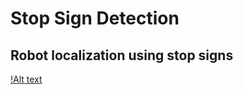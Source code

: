 # Stop Sign Detection

## Robot localization using stop signs

[!Alt text](flow_chart1.png "Flow chart")
